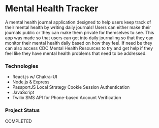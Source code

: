 # Mental Health Tracker

A mental health journal application designed to help users keep track of their mental health by writing daily journals! Users can either make their journals public or they can make them private for themselves to see. This app was made so that users can get into daily journaling so that they can monitor their mental health daily based on how they feel. If need be they can also access CDC Mental Health Resources to try and get help if they feel like they have mental health problems that need to be addressed.

### Technologies

- React.js w/ Chakra-UI
- Node.js & Express
- PassportJS Local Strategy Cookie Session Authentication
- JavaScript
- Twilio SMS API for Phone-based Account Verification

### Project Status

COMPLETED
